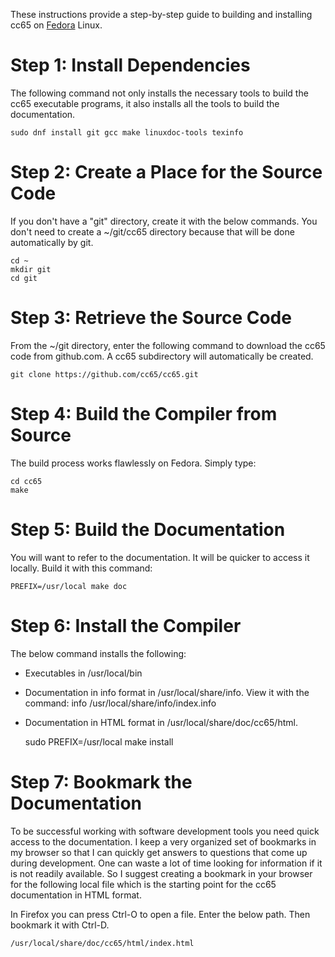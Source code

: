 These instructions provide a step-by-step guide to building and installing cc65 on [Fedora](https://getfedora.org) Linux.

# Step 1: Install Dependencies

The following command not only installs the necessary tools to build the cc65 executable programs, it also installs all the tools to build the documentation.

    sudo dnf install git gcc make linuxdoc-tools texinfo

# Step 2: Create a Place for the Source Code

If you don't have a "git" directory, create it with the below commands. You don't need to create a ~/git/cc65 directory because that will be done automatically by git.

    cd ~
    mkdir git
    cd git

# Step 3: Retrieve the Source Code

From the ~/git directory, enter the following command to download the cc65 code from github.com. A cc65 subdirectory will automatically be created.

    git clone https://github.com/cc65/cc65.git

# Step 4: Build the Compiler from Source

The build process works flawlessly on Fedora. Simply type:

    cd cc65
    make

# Step 5: Build the Documentation

You will want to refer to the documentation. It will be quicker to access it
locally. Build it with this command:

    PREFIX=/usr/local make doc

# Step 6: Install the Compiler

The below command installs the following:

* Executables in /usr/local/bin
* Documentation in info format in /usr/local/share/info. View it with the command: info /usr/local/share/info/index.info
* Documentation in HTML format in /usr/local/share/doc/cc65/html.

    sudo PREFIX=/usr/local make install

# Step 7: Bookmark the Documentation

To be successful working with software development tools you need quick access to the documentation. I keep a very organized set of bookmarks in my browser so that I can quickly get answers to questions that come up during development. One can waste a lot of time looking for information if it is not readily available. So I suggest creating a bookmark in your browser for the following local file which is the starting point for the cc65 documentation in HTML format.

In Firefox you can press Ctrl-O to open a file. Enter the below path. Then bookmark it with Ctrl-D.

    /usr/local/share/doc/cc65/html/index.html

